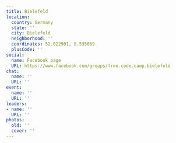 ```yaml
---
title: Bielefeld
location:
  country: Germany
  state: ''
  city: Bielefeld
  neighborhood: ''
  coordinates: 52.022901, 8.535069
  plusCode: ''
social:
  name: Facebook page
  URL: https://www.facebook.com/groups/free.code.camp.bielefeld
chat:
  name: ''
  URL: ''
event:
  name: ''
  URL: ''
leaders:
- name: ''
  URL: ''
photos:
  old: ''
  cover: ''
---
```

